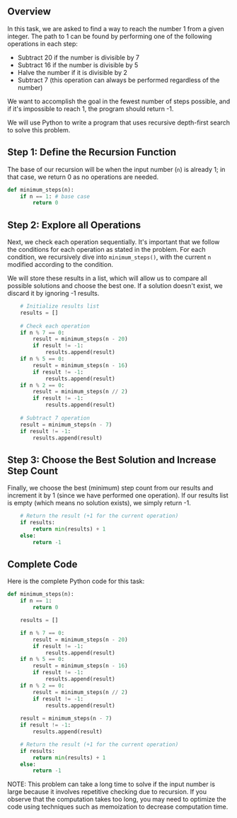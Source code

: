## Overview 

In this task, we are asked to find a way to reach the number 1 from a given integer. The path to 1 can be found by performing one of the following operations in each step: 

- Subtract 20 if the number is divisible by 7 
- Subtract 16 if the number is divisible by 5 
- Halve the number if it is divisible by 2 
- Subtract 7 (this operation can always be performed regardless of the number) 

We want to accomplish the goal in the fewest number of steps possible, and if it's impossible to reach 1, the program should return -1. 

We will use Python to write a program that uses recursive depth-first search to solve this problem. 

## Step 1: Define the Recursion Function 

The base of our recursion will be when the input number (`n`) is already 1; in that case, we return 0 as no operations are needed. 

```python
def minimum_steps(n):
    if n == 1: # base case
        return 0
```

## Step 2: Explore all Operations

Next, we check each operation sequentially. It's important that we follow the conditions for each operation as stated in the problem. For each condition, we recursively dive into `minimum_steps()`, with the current `n` modified according to the condition. 

We will store these results in a list, which will allow us to compare all possible solutions and choose the best one. If a solution doesn't exist, we discard it by ignoring -1 results.

```python
    # Initialize results list
    results = [] 
    
    # Check each operation
    if n % 7 == 0:
        result = minimum_steps(n - 20)
        if result != -1:
            results.append(result) 
    if n % 5 == 0:
        result = minimum_steps(n - 16)
        if result != -1:
            results.append(result)
    if n % 2 == 0:
        result = minimum_steps(n // 2)
        if result != -1:
            results.append(result)
    
    # Subtract 7 operation
    result = minimum_steps(n - 7)
    if result != -1:
        results.append(result)
```

## Step 3: Choose the Best Solution and Increase Step Count 

Finally, we choose the best (minimum) step count from our results and increment it by 1 (since we have performed one operation). If our results list is empty (which means no solution exists), we simply return -1.

```python
    # Return the result (+1 for the current operation)
    if results:
        return min(results) + 1
    else:
        return -1
```

## Complete Code 

Here is the complete Python code for this task:

```python
def minimum_steps(n):
    if n == 1:
        return 0

    results = [] 

    if n % 7 == 0:
        result = minimum_steps(n - 20)
        if result != -1:
            results.append(result) 
    if n % 5 == 0:
        result = minimum_steps(n - 16)
        if result != -1:
            results.append(result)
    if n % 2 == 0:
        result = minimum_steps(n // 2)
        if result != -1:
            results.append(result)
    
    result = minimum_steps(n - 7)
    if result != -1:
        results.append(result)

    # Return the result (+1 for the current operation)
    if results:
        return min(results) + 1
    else:
        return -1
```

NOTE: This problem can take a long time to solve if the input number is large because it involves repetitive checking due to recursion. If you observe that the computation takes too long, you may need to optimize the code using techniques such as memoization to decrease computation time.